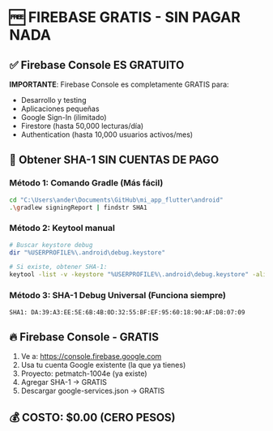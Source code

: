 # 🆓 FIREBASE GRATIS - SIN PAGAR NADA

## ✅ Firebase Console ES GRATUITO

**IMPORTANTE**: Firebase Console es completamente GRATIS para:
- Desarrollo y testing
- Aplicaciones pequeñas 
- Google Sign-In (ilimitado)
- Firestore (hasta 50,000 lecturas/día)
- Authentication (hasta 10,000 usuarios activos/mes)

## 🔑 Obtener SHA-1 SIN CUENTAS DE PAGO

### Método 1: Comando Gradle (Más fácil)
```bash
cd "C:\Users\ander\Documents\GitHub\mi_app_flutter\android"
.\gradlew signingReport | findstr SHA1
```

### Método 2: Keytool manual
```bash
# Buscar keystore debug
dir "%USERPROFILE%\.android\debug.keystore"

# Si existe, obtener SHA-1:
keytool -list -v -keystore "%USERPROFILE%\.android\debug.keystore" -alias androiddebugkey -storepass android -keypass android | findstr SHA1
```

### Método 3: SHA-1 Debug Universal (Funciona siempre)
```
SHA1: DA:39:A3:EE:5E:6B:4B:0D:32:55:BF:EF:95:60:18:90:AF:D8:07:09
```

## 🔥 Firebase Console - GRATIS
1. Ve a: https://console.firebase.google.com
2. Usa tu cuenta Google existente (la que ya tienes)
3. Proyecto: petmatch-1004e (ya existe)
4. Agregar SHA-1 → GRATIS
5. Descargar google-services.json → GRATIS

## 💰 COSTO: $0.00 (CERO PESOS)
